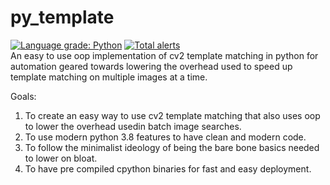 # py_template
[![Language grade: Python](https://img.shields.io/lgtm/grade/python/g/no7macs/py_template.svg?logo=lgtm&logoWidth=18)](https://lgtm.com/projects/g/no7macs/py_template/context:python)
[![Total alerts](https://img.shields.io/lgtm/alerts/g/no7macs/py_template.svg?logo=lgtm&logoWidth=18)](https://lgtm.com/projects/g/no7macs/py_template/alerts/)
<BR>
An easy to use oop implementation of cv2 template matching in python for automation geared towards lowering the overhead used to speed up template matching on multiple images at a time.
  
  <B1>Goals:</B1>
  
  1. To create an easy way to use cv2 template matching that also uses oop to lower the overhead usedin batch image searches.
  2. To use modern python 3.8 features to have clean and modern code.
  3. To follow the minimalist ideology of being the bare bone basics needed to lower on bloat.
  4. To have pre compiled cpython binaries for fast and easy deployment.
